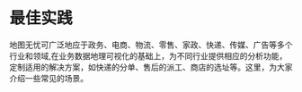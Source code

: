 # 最佳实践

地图无忧可广泛地应于政务、电商、物流、零售、家政、快递、传媒、广告等多个行业和领域,在业务数据地理可视化的基础上，为不同行业提供相应的分析功能，定制适用的解决方案，如快递的分单、售后的派工、商店的选址等。这里，为大家介绍一些常见的场景。

